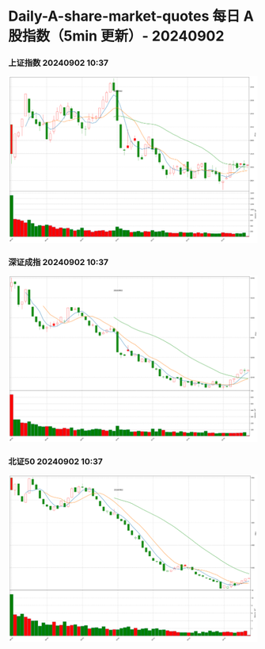 
# Daily-A-share-market-quotes 每日 A 股指数（5min 更新）- 20240902

### 上证指数 20240902 10:37
![](./fig/2024/9/20240902-sh000001.png)

### 深证成指 20240902 10:37
![](./fig/2024/9/20240902-sz399001.png)

### 北证50 20240902 10:37
![](./fig/2024/9/20240902-bj899050.png)
